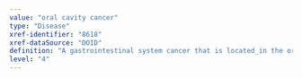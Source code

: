 ```yaml
---
value: "oral cavity cancer"
type: "Disease"
xref-identifier: "8618"
xref-dataSource: "DOID"
definition: "A gastrointestinal system cancer that is located_in the oral cavity."
level: "4"
---
```

